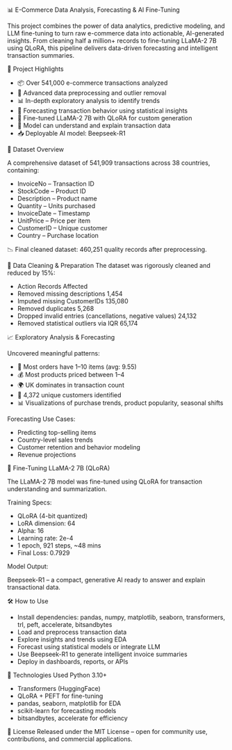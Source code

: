 📊 E-Commerce Data Analysis, Forecasting & AI Fine-Tuning

This project combines the power of data analytics, predictive modeling, and LLM fine-tuning to turn raw e-commerce data into actionable, AI-generated insights. From cleaning half a million+ records to fine-tuning LLaMA-2 7B using QLoRA, this pipeline delivers data-driven forecasting and intelligent transaction summaries.

🚀 Project Highlights

- 📦 Over 541,000 e-commerce transactions analyzed
- 🧹 Advanced data preprocessing and outlier removal
- 📊 In-depth exploratory analysis to identify trends
- 🔮 Forecasting transaction behavior using statistical insights
- 🤖 Fine-tuned LLaMA-2 7B with QLoRA for custom generation
- 🧠 Model can understand and explain transaction data
- 📥 Deployable AI model: Beepseek-R1

📂 Dataset Overview

A comprehensive dataset of 541,909 transactions across 38 countries, containing:

- InvoiceNo – Transaction ID
- StockCode – Product ID
- Description – Product name
- Quantity – Units purchased
- InvoiceDate – Timestamp
- UnitPrice – Price per item
- CustomerID – Unique customer
- Country – Purchase location

📉 Final cleaned dataset: 460,251 quality records after preprocessing.

🧼 Data Cleaning & Preparation
The dataset was rigorously cleaned and reduced by 15%:

- Action	Records Affected
- Removed missing descriptions	1,454
- Imputed missing CustomerIDs	135,080
- Removed duplicates	5,268
- Dropped invalid entries (cancellations, negative values)	24,132
- Removed statistical outliers via IQR	65,174

📈 Exploratory Analysis & Forecasting

Uncovered meaningful patterns:

- 🔁 Most orders have 1–10 items (avg: 9.55)
- 💰 Most products priced between $1–$4
- 🌍 UK dominates in transaction count
- 👤 4,372 unique customers identified
- 📊 Visualizations of purchase trends, product popularity, seasonal shifts

Forecasting Use Cases:

- Predicting top-selling items
- Country-level sales trends
- Customer retention and behavior modeling
- Revenue projections

🤖 Fine-Tuning LLaMA-2 7B (QLoRA)

The LLaMA-2 7B model was fine-tuned using QLoRA for transaction understanding and summarization.

Training Specs:

- QLoRA (4-bit quantized)
- LoRA dimension: 64
- Alpha: 16
- Learning rate: 2e-4
- 1 epoch, 921 steps, ~48 mins
- Final Loss: 0.7929

Model Output:

Beepseek-R1 – a compact, generative AI ready to answer and explain transactional data.

🛠 How to Use
- Install dependencies: pandas, numpy, matplotlib, seaborn, transformers, trl, peft, accelerate, bitsandbytes
- Load and preprocess transaction data
- Explore insights and trends using EDA
- Forecast using statistical models or integrate LLM
- Use Beepseek-R1 to generate intelligent invoice summaries
- Deploy in dashboards, reports, or APIs

🧰 Technologies Used
Python 3.10+

- Transformers (HuggingFace)
- QLoRA + PEFT for fine-tuning
- pandas, seaborn, matplotlib for EDA
- scikit-learn for forecasting models
- bitsandbytes, accelerate for efficiency

📜 License
Released under the MIT License – open for community use, contributions, and commercial applications.
